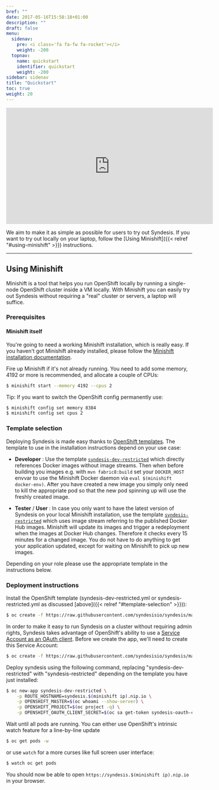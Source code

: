 ```yaml
---
bref: ""
date: 2017-05-16T15:58:18+01:00
description: ""
draft: false
menu:
  sidenav:
    pre: <i class='fa fa-fw fa-rocket'></i>
    weight: -200
  topnav:
    name: quickstart
    identifier: quickstart
    weight: -200
sidebar: sidenav
title: "Quickstart"
toc: true
weight: 20
---
```


<center>
<iframe width="560" height="315" src="https://www.youtube.com/embed/9vaVMbsHJqk?rel=0" frameborder="0" allowfullscreen></iframe>
</center>

We aim to make it as simple as possible for users to try out Syndesis. If you want to try out locally on your laptop, follow the [Using Minishift]({{< relref "#using-minishift" >}}) instructions.

- - -

## Using Minishift

Minishift is a tool that helps you run OpenShift locally by running a single-node OpenShift cluster inside a VM locally. With Minishift you can easily try out Syndesis without requiring a "real" cluster or servers, a laptop will suffice.

### Prerequisites

#### Minishift itself

You're going to need a working Minishift installation, which is really easy. If you haven't got Minishift already installed, please follow the [Minishift installation documentation](https://docs.openshift.org/latest/minishift/getting-started/installing.html).

Fire up Minishift if it's not already running. You need to add some memory, 4192 or more is recommended, and allocate a couple of CPUs:

```bash
$ minishift start --memory 4192 --cpus 2
```

Tip: If you want to switch the OpenShift config permanently use:

```bash
$ minishift config set memory 8384
$ minishift config set cpus 2
```

### Template selection

Deploying Syndesis is made easy thanks to [OpenShift templates](https://docs.openshift.org/latest/dev_guide/templates.html). The template to use in the installation instructions depend on your use case:

* **Developer** : Use the template [`syndesis-dev-restricted`](https://raw.githubusercontent.com/syndesisio/syndesis/master/app/deploy/syndesis-dev-restricted.yml) which directly references Docker images without image streams. Then when before building you images e.g. with `mvn fabric8:build` set your `DOCKER_HOST` envvar to use the Minishift Docker daemon via `eval $(minishift docker-env)`. After you have created a new image you simply only need to kill the appropriate pod so that the new pod spinning up will use the freshly created image.

* **Tester** / **User** : In case you only want to have the latest version of Syndesis on your local Minishift installation, use the template [`syndesis-restricted`](https://raw.githubusercontent.com/syndesisio/syndesis/master/app/deploy/syndesis-restricted.yml) which uses image stream referring to the published Docker Hub images. Minishift will update its images and trigger a redeployment when the images at Docker Hub changes. Therefore it checks every 15 minutes for a changed image. You do not have to do anything to get your application updated, except for waiting on Minishift to pick up new images.

Depending on your role please use the appropriate template in the instructions below.

### Deployment instructions

Install the OpenShift template (syndesis-dev-restricted.yml or syndesis-restricted.yml as discussed [above]({{< relref "#template-selection" >}})):

```bash
$ oc create -f https://raw.githubusercontent.com/syndesisio/syndesis/master/app/deploy/syndesis-dev-restricted.yml
```

In order to make it easy to run Syndesis on a cluster without requiring admin rights, Syndesis takes advantage of OpenShift's ability to use a [Service Account as an OAuth client](https://docs.openshift.org/latest/architecture/additional_concepts/authentication.html#service-accounts-as-oauth-clients). Before we create the app, we'll need to create this Service Account:

```bash
$ oc create -f https://raw.githubusercontent.com/syndesisio/syndesis/master/app/deploy/support/serviceaccount-as-oauthclient-restricted.yml
```

Deploy syndesis using the following command, replacing "syndesis-dev-restricted" with "syndesis-restricted" depending on the template
you have just installed:

```bash
$ oc new-app syndesis-dev-restricted \
    -p ROUTE_HOSTNAME=syndesis.$(minishift ip).nip.io \
    -p OPENSHIFT_MASTER=$(oc whoami --show-server) \
    -p OPENSHIFT_PROJECT=$(oc project -q) \
    -p OPENSHIFT_OAUTH_CLIENT_SECRET=$(oc sa get-token syndesis-oauth-client)
```

Wait until all pods are running. You can either use OpenShift's intrinsic watch feature for a line-by-line update

```bash
$ oc get pods -w
```

or use `watch` for a more curses like full screen user interface:

```bash
$ watch oc get pods
```

You should now be able to open `https://syndesis.$(minishift ip).nip.io` in your browser.
